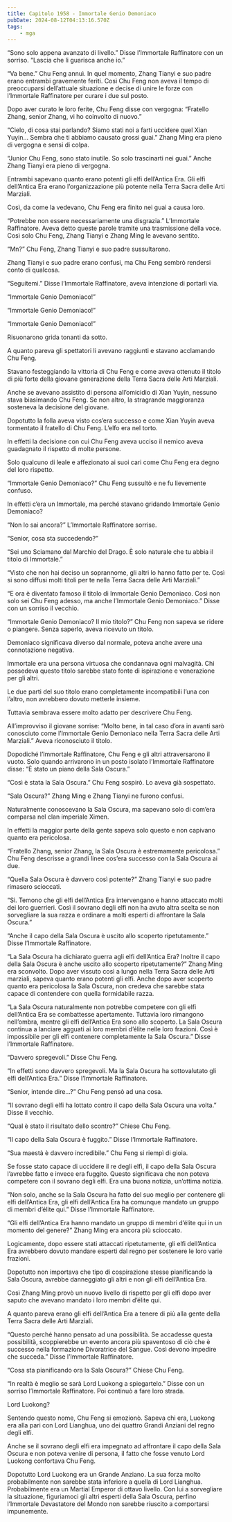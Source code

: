 ```yaml
---
title: Capitolo 1958 - Immortale Genio Demoniaco
pubDate: 2024-08-12T04:13:16.570Z
tags:
    - mga
---
```





“Sono solo appena avanzato di livello.” Disse l’Immortale Raffinatore con un sorriso. “Lascia che li guarisca anche io.”

“Va bene.” Chu Feng annuì. In quel momento, Zhang Tianyi e suo padre erano entrambi gravemente feriti. Così Chu Feng non aveva il tempo di preoccuparsi dell’attuale situazione e decise di unire le forze con l’Immortale Raffinatore per curare i due sul posto.


Dopo aver curato le loro ferite, Chu Feng disse con vergogna: “Fratello Zhang, senior Zhang, vi ho coinvolto di nuovo.”


“Cielo, di cosa stai parlando? Siamo stati noi a farti uccidere quel Xian Yuyin… Sembra che ti abbiamo causato grossi guai.” Zhang Ming era pieno di vergogna e sensi di colpa.


“Junior Chu Feng, sono stato inutile. So solo trascinarti nei guai.” Anche Zhang Tianyi era pieno di vergogna.


Entrambi sapevano quanto erano potenti gli elfi dell’Antica Era. Gli elfi dell’Antica Era erano l’organizzazione più potente nella Terra Sacra delle Arti Marziali.

Così, da come la vedevano, Chu Feng era finito nei guai a causa loro.


“Potrebbe non essere necessariamente una disgrazia.” L’Immortale Raffinatore. Aveva detto queste parole tramite una trasmissione della voce. Così solo Chu Feng, Zhang Tianyi e Zhang Ming le avevano sentito.


“Mn?” Chu Feng, Zhang Tianyi e suo padre sussultarono.


Zhang Tianyi e suo padre erano confusi, ma Chu Feng sembrò rendersi conto di qualcosa.


“Seguitemi.” Disse l’Immortale Raffinatore, aveva intenzione di portarli via.


“Immortale Genio Demoniaco!”


“Immortale Genio Demoniaco!”


“Immortale Genio Demoniaco!”


Risuonarono grida tonanti da sotto.


A quanto pareva gli spettatori li avevano raggiunti e stavano acclamando Chu Feng.


Stavano festeggiando la vittoria di Chu Feng e come aveva ottenuto il titolo di più forte della giovane generazione della Terra Sacra delle Arti Marziali.


Anche se avevano assistito di persona all’omicidio di Xian Yuyin, nessuno stava biasimando Chu Feng. Se non altro, la stragrande maggioranza sosteneva la decisione del giovane.


Dopotutto la folla aveva visto cos’era successo e come Xian Yuyin aveva tormentato il fratello di Chu Feng. L’elfo era nel torto.


In effetti la decisione con cui Chu Feng aveva ucciso il nemico aveva guadagnato il rispetto di molte persone.

Solo qualcuno di leale e affezionato ai suoi cari come Chu Feng era degno del loro rispetto.


“Immortale Genio Demoniaco?” Chu Feng sussultò e ne fu lievemente confuso.


In effetti c’era un Immortale, ma perché stavano gridando Immortale Genio Demoniaco?

“Non lo sai ancora?” L’Immortale Raffinatore sorrise.

“Senior, cosa sta succedendo?”

“Sei uno Sciamano dal Marchio del Drago. È solo naturale che tu abbia il titolo di Immortale.”


“Visto che non hai deciso un soprannome, gli altri lo hanno fatto per te. Così si sono diffusi molti titoli per te nella Terra Sacra delle Arti Marziali.”

“E ora è diventato famoso il titolo di Immortale Genio Demoniaco. Così non solo sei Chu Feng adesso, ma anche l’Immortale Genio Demoniaco.” Disse con un sorriso il vecchio.

“Immortale Genio Demoniaco? Il mio titolo?” Chu Feng non sapeva se ridere o piangere. Senza saperlo, aveva ricevuto un titolo.

Demoniaco significava diverso dal normale, poteva anche avere una connotazione negativa.


Immortale era una persona virtuosa che condannava ogni malvagità. Chi possedeva questo titolo sarebbe stato fonte di ispirazione e venerazione per gli altri.


Le due parti del suo titolo erano completamente incompatibili l’una con l’altro, non avrebbero dovuto metterle insieme.


Tuttavia sembrava essere molto adatto per descrivere Chu Feng.


All’improvviso il giovane sorrise: “Molto bene, in tal caso d’ora in avanti sarò conosciuto come l’Immortale Genio Demoniaco nella Terra Sacra delle Arti Marziali.” Aveva riconosciuto il titolo.

Dopodiché l’Immortale Raffinatore, Chu Feng e gli altri attraversarono il vuoto. Solo quando arrivarono in un posto isolato l’Immortale Raffinatore disse: “È stato un piano della Sala Oscura.”


“Così è stata la Sala Oscura.” Chu Feng sospirò. Lo aveva già sospettato.

“Sala Oscura?” Zhang Ming e Zhang Tianyi ne furono confusi.


Naturalmente conoscevano la Sala Oscura, ma sapevano solo di com’era comparsa nel clan imperiale Ximen.


In effetti la maggior parte della gente sapeva solo questo e non capivano quanto era pericolosa.


“Fratello Zhang, senior Zhang, la Sala Oscura è estremamente pericolosa.” Chu Feng descrisse a grandi linee cos’era successo con la Sala Oscura ai due.


“Quella Sala Oscura è davvero così potente?” Zhang Tianyi e suo padre rimasero scioccati.

“Sì. Temono che gli elfi dell’Antica Era intervengano e hanno attaccato molti dei loro guerrieri. Così il sovrano degli elfi non ha avuto altra scelta se non sorvegliare la sua razza e ordinare a molti esperti di affrontare la Sala Oscura.”


“Anche il capo della Sala Oscura è uscito allo scoperto ripetutamente.” Disse l’Immortale Raffinatore.


“La Sala Oscura ha dichiarato guerra agli elfi dell’Antica Era? Inoltre il capo della Sala Oscura è anche uscito allo scoperto ripetutamente?” Zhang Ming era sconvolto. Dopo aver vissuto così a lungo nella Terra Sacra delle Arti marziali, sapeva quanto erano potenti gli elfi. Anche dopo aver scoperto quanto era pericolosa la Sala Oscura, non credeva che sarebbe stata capace di contendere con quella formidabile razza.

“La Sala Oscura naturalmente non potrebbe competere con gli elfi dell’Antica Era se combattesse apertamente. Tuttavia loro rimangono nell’ombra, mentre gli elfi dell’Antica Era sono allo scoperto. La Sala Oscura continua a lanciare agguati ai loro membri d’élite nelle loro frazioni. Così è impossibile per gli elfi contenere completamente la Sala Oscura.” Disse l’Immortale Raffinatore.


“Davvero spregevoli.” Disse Chu Feng.


“In effetti sono davvero spregevoli. Ma la Sala Oscura ha sottovalutato gli elfi dell’Antica Era.” Disse l’Immortale Raffinatore.

“Senior, intende dire…?” Chu Feng pensò ad una cosa.

“Il sovrano degli elfi ha lottato contro il capo della Sala Oscura una volta.” Disse il vecchio.

“Qual è stato il risultato dello scontro?” Chiese Chu Feng.

“Il capo della Sala Oscura è fuggito.” Disse l’Immortale Raffinatore.


“Sua maestà è davvero incredibile.” Chu Feng si riempì di gioia.


Se fosse stato capace di uccidere il re degli elfi, il capo della Sala Oscura l’avrebbe fatto e invece era fuggito. Questo significava che non poteva competere con il sovrano degli elfi. Era una buona notizia,  un’ottima notizia.

“Non solo, anche se la Sala Oscura ha fatto del suo meglio per contenere gli elfi dell’Antica Era, gli elfi dell’Antica Era ha comunque mandato un gruppo di membri d’élite qui.” Disse l’Immortale Raffinatore.


“Gli elfi dell’Antica Era hanno mandato un gruppo di membri d’élite qui in un momento del genere?” Zhang Ming era ancora più scioccato.


Logicamente, dopo essere stati attaccati ripetutamente, gli elfi dell’Antica Era avrebbero dovuto mandare esperti dal regno per sostenere le loro varie frazioni.


Dopotutto non importava che tipo di cospirazione stesse pianificando la Sala Oscura, avrebbe danneggiato gli altri e non gli elfi dell’Antica Era.


Così Zhang Ming provò un nuovo livello di rispetto per gli elfi dopo aver saputo che avevano mandato i loro membri d’élite qui.


A quanto pareva erano gli elfi dell’Antica Era a tenere di più alla gente della Terra Sacra delle Arti Marziali.


“Questo perché hanno pensato ad una possibilità. Se accadesse questa possibilità, scoppierebbe un evento ancora più spaventoso di ciò che è successo nella formazione Divoratrice del Sangue. Così devono impedire che succeda.” Disse l’Immortale Raffinatore.


“Cosa sta pianificando ora la Sala Oscura?” Chiese Chu Feng.


“In realtà è meglio se sarà Lord Luokong a spiegartelo.” Disse con un sorriso l’Immortale Raffinatore. Poi continuò a fare loro strada.


Lord Luokong?


Sentendo questo nome, Chu Feng si emozionò. Sapeva chi era, Luokong era alla pari con Lord Lianghua, uno dei quattro Grandi Anziani del regno degli elfi.


Anche se il sovrano degli elfi era impegnato ad affrontare il capo della Sala Oscura e non poteva venire di persona, il fatto che fosse venuto Lord Luokong confortava Chu Feng.

Dopotutto Lord Luokong era un Grande Anziano. La sua forza molto probabilmente non sarebbe stata inferiore a quella di Lord Lianghua. Probabilmente era un Martial Emperor di ottavo livello. Con lui a sorvegliare la situazione, figuriamoci gli altri esperti della Sala Oscura, perfino l’Immortale Devastatore del Mondo non sarebbe riuscito a comportarsi impunemente.

